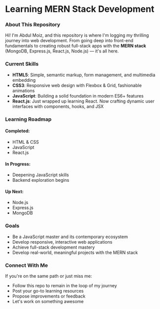 # Learning MERN Stack Development

### About This Repository  
Hi! I'm Abdul Moiz, and this repository is where I'm logging my thrilling journey into web development. From going deep into front-end fundamentals to creating robust full-stack apps with the **MERN stack** (MongoDB, Express.js, React.js, Node.js) — it's all here.

### Current Skills

- **HTML5**: Simple, semantic markup, form management, and multimedia embedding  
- **CSS3**: Responsive web design with Flexbox & Grid, fashionable animations  
- **JavaScript**: Building a solid foundation in modern ES6+ features  
- **React.js**: Just wrapped up learning React. Now crafting dynamic user interfaces with components, hooks, and JSX

### Learning Roadmap

#### Completed:
- HTML & CSS   
- JavaScript   
- React.js  

#### In Progress:
- Deepening JavaScript skills  
- Backend exploration begins

#### Up Next:
- Node.js  
- Express.js  
- MongoDB

### Goals

- Be a JavaScript master and its contemporary ecosystem  
- Develop responsive, interactive web applications  
- Achieve full-stack development mastery  
- Develop real-world, meaningful projects with the MERN stack

### Connect With Me

If you're on the same path or just miss me:

- Follow this repo to remain in the loop of my journey  
- Post your go-to learning resources  
- Propose improvements or feedback  
- Let's work on something awesome
